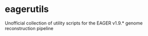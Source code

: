 # eagerutils
Unofficial collection of utility scripts for the EAGER v1.9.* genome reconstruction pipeline
